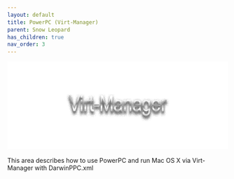 ```yaml
---
layout: default
title: PowerPC (Virt-Manager)
parent: Snow Leopard
has_children: true
nav_order: 3
---
```


<p align="center">
  <img width="650" height="200" src="../../../../assets/HeaderVirtManager.png">
</p>

This area describes how to use PowerPC and run Mac OS X via Virt-Manager with DarwinPPC.xml